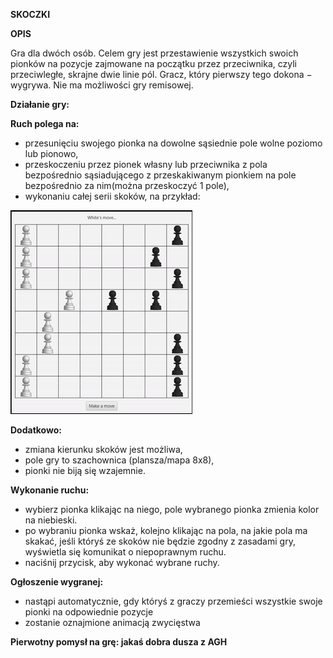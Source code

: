 **SKOCZKI**

**OPIS**

Gra dla dwóch osób. Celem gry jest przestawienie wszystkich swoich pionków na pozycje
zajmowane na początku przez przeciwnika, czyli przeciwległe, skrajne dwie linie pól. Gracz, który
pierwszy tego dokona − wygrywa. Nie ma możliwości gry remisowej.

**Działanie gry:**

 **Ruch polega na:**
  - przesunięciu swojego pionka na dowolne sąsiednie pole wolne poziomo lub pionowo,
  - przeskoczeniu przez pionek własny lub przeciwnika z pola bezpośrednio
  sąsiadującego z przeskakiwanym pionkiem na pole bezpośrednio za nim(można
  przeskoczyć 1 pole),
  - wykonaniu całej serii skoków, na przykład:

<img src="gif1.gif"/>

**Dodatkowo:**
  - zmiana kierunku skoków jest możliwa,
  - pole gry to szachownica (plansza/mapa 8x8),
  - pionki nie biją się wzajemnie.

**Wykonanie ruchu:**
  - wybierz pionka klikając na niego, pole wybranego pionka zmienia kolor na niebieski.
  - po wybraniu pionka wskaż, kolejno klikając na pola, na jakie pola ma skakać, jeśli któryś
  ze skoków nie będzie zgodny z zasadami gry, wyświetla się komunikat o niepoprawnym
  ruchu.
  - naciśnij przycisk, aby wykonać wybrane ruchy.
  
**Ogłoszenie wygranej:**
  - nastąpi automatycznie, gdy któryś z graczy przemieści wszystkie swoje pionki na odpowiednie pozycje
  - zostanie oznajmione animacją zwycięstwa
  
  
  
  
**Pierwotny pomysł na grę: jakaś dobra dusza z AGH**
